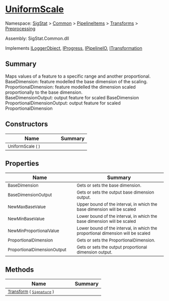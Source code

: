 # [UniformScale](./UniformScale.md)

Namespace: [SigStat]() > [Common](./../../../README.md) > [PipelineItems]() > [Transforms]() > [Preprocessing](./README.md)

Assembly: SigStat.Common.dll

Implements [ILoggerObject](./../../../ILoggerObject.md), [IProgress](./../../../Helpers/IProgress.md), [IPipelineIO](./../../../Pipeline/IPipelineIO.md), [ITransformation](./../../../ITransformation.md)

## Summary
Maps values of a feature to a specific range and another proportional.  <br>BaseDimension: feature modelled the base dimension of the scaling. <br>ProportionalDimension: feature modelled the dimension scaled proportionally to the base dimension. <br>BaseDimensionOutput: output feature for scaled BaseDimension<br>ProportionalDimensionOutput: output feature for scaled ProportionalDimension

## Constructors

| Name | Summary | 
| --- | --- | 
| <sub>UniformScale (  )</sub><img width=50>| <sub></sub>| <br>


## Properties

| Name | Summary | 
| --- | --- | 
| <sub>BaseDimension</sub><img width=50>| <sub>Gets or sets the base dimension.</sub>| <br>
| <sub>BaseDimensionOutput</sub><img width=50>| <sub>Gets or sets the output base dimension output.</sub>| <br>
| <sub>NewMaxBaseValue</sub><img width=50>| <sub>Upper bound of the interval, in which the base dimension will be scaled</sub>| <br>
| <sub>NewMinBaseValue</sub><img width=50>| <sub>Lower bound of the interval, in which the base dimension will be scaled</sub>| <br>
| <sub>NewMinProportionalValue</sub><img width=50>| <sub>Lower bound of the interval, in which the proportional dimension will be scaled</sub>| <br>
| <sub>ProportionalDimension</sub><img width=50>| <sub>Gets or sets the ProportionalDimension.</sub>| <br>
| <sub>ProportionalDimensionOutput</sub><img width=50>| <sub>Gets or sets the output proportional dimension output.</sub>| <br>


## Methods

| Name | Summary | 
| --- | --- | 
| <sub>[Transform](./Methods/UniformScale-100663886.md) ( [`Signature`](./../../../Signature.md) )</sub><img width=50>| <sub></sub>| <br>



